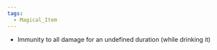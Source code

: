 ```yaml
---
tags:
  - Magical_Item
---
```

- Immunity to all damage for an undefined duration (while drinking it)